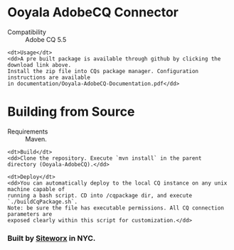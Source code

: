 Ooyala AdobeCQ Connector
=========================

<dl>
	<dt>Compatibility</dt>
	<dd>Adobe CQ 5.5</dd>

	<dt>Usage</dt>
	<dd>A pre built package is available through github by clicking the download link above. 
	Install the zip file into CQs package manager. Configuration instructions are available
	in documentation/Ooyala-AdobeCQ-Documentation.pdf</dd>
</dl>


Building from Source
====================

<dl>
	<dt>Requirements</dt>
	<dd>Maven.</dd>

	<dt>Build</dt>
	<dd>Clone the repository. Execute `mvn install` in the parent directory (Ooyala-AdobeCQ).</dd>

	<dt>Deploy</dt>
	<dd>You can automatically deploy to the local CQ instance on any unix machine capable of 
	running a bash script. CD into /cqpackage dir, and execute `./buildCqPackage.sh`. 
	Note: be sure the file has executable permissions. All CQ connection parameters are
	exposed clearly within this script for customization.</dd>
</dl>


### Built by [Siteworx](http://www.siteworx.com) in NYC.
